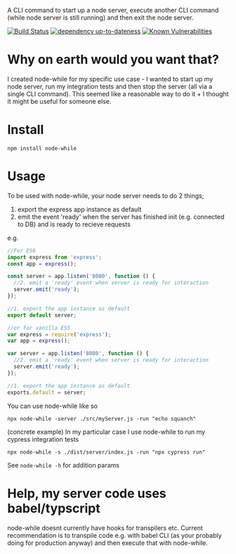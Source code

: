
A CLI command to start up a node server, execute another CLI command (while node server is still running) and then exit the node server.


[![Build Status](https://travis-ci.org/gregtillbrook/node-while.svg?branch=master)](https://travis-ci.org/gregtillbrook/node-while) 
[![dependency up-to-dateness](https://david-dm.org/gregtillbrook/node-while.svg)](https://david-dm.org/gregtillbrook/node-while)
[![Known Vulnerabilities](https://snyk.io/test/github/gregtillbrook/node-while/badge.svg)](https://snyk.io/test/github/gregtillbrook/node-while)


# Why on earth would you want that?

I created node-while for my specific use case - I wanted to start up my node server, run my integration tests and then stop the server (all via a single CLI command). This seemed like a reasonable way to do it + I thought it might be useful for someone else.


# Install

```console
npm install node-while
```

# Usage

To be used with node-while, your node server needs to do 2 things;
  1. export the express app instance as default
  2. emit the event 'ready' when the server has finished init (e.g. connected to DB) and is ready to recieve requests

e.g.
```javascript
//For ES6
import express from 'express';
const app = express();

const server = app.listen('8080', function () {
  //2. emit a 'ready' event when server is ready for interaction
  server.emit('ready');
});

//1. export the app instance as default
export default server;
```

```javascript
//or for vanilla ES5
var express = require('express');
var app = express();

var server = app.listen('8080', function () {
  //2. emit a 'ready' event when server is ready for interaction
  server.emit('ready');
});

//1. export the app instance as default
exports.default = server;
```

You can use node-while like so
```console
npx node-while -server ./src/myServer.js -run "echo squanch"
```

(concrete example) In my particular case I use node-while to run my cypress integration tests
```console
npx node-while -s ./dist/server/index.js -run "npx cypress run"
```

See `node-while -h` for addition params

# Help, my server code uses babel/typscript

node-while doesnt currently have hooks for transpilers etc. Current recommendation is to transpile code e.g. with babel CLI (as your probably doing for production anyway) and then execute that with node-while. 